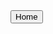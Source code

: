 <head>
<body>
<button id="myButton" class="float-left submit-button" >Home</button>

<script type="text/javascript">
    document.getElementById("myButton").onclick = function () {
        location.href = "www.yoursite.com";
    };
</script>
</body>
</head>
